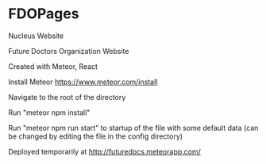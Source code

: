 # FDOPages
Nucleus Website

Future Doctors Organization Website 

Created with Meteor, React

Install Meteor https://www.meteor.com/install 

Navigate to the root of the directory

Run "meteor npm install" 

Run "meteor npm run start" to startup of the file with some default data (can be changed by editing the file in the config directory)

Deployed temporarily at http://futuredocs.meteorapp.com/ 



